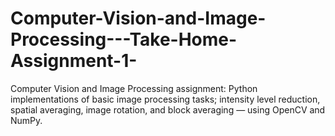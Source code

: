 # Computer-Vision-and-Image-Processing---Take-Home-Assignment-1-
Computer Vision and Image Processing assignment: Python implementations of basic image processing tasks; intensity level reduction, spatial averaging, image rotation, and block averaging — using OpenCV and NumPy.

